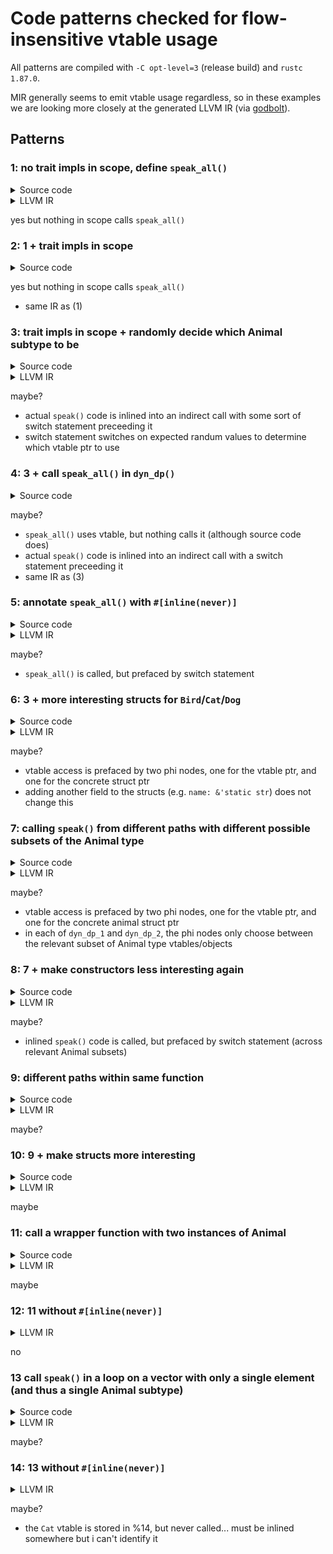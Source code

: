 # Code patterns checked for flow-insensitive vtable usage

All patterns are compiled with `-C opt-level=3` (release build) and `rustc
1.87.0`.

MIR generally seems to emit vtable usage regardless, so in these examples we 
are looking more closely at the generated LLVM IR (via [godbolt](https://godbolt.org/)).


## Patterns

### 1: no trait impls in scope, define `speak_all()`

<details>

<summary>Source code</summary>

```rust
pub trait Animal {
    fn speak(&self);
}

#[unsafe(no_mangle)]
pub fn speak_all(animal: &dyn Animal) {
    animal.speak()
}
```

</details>

<details>

<summary>LLVM IR</summary>

```llvm
define void @speak_all(ptr noundef nonnull align 1 %animal.0, ptr noalias nocapture noundef readonly align 8 dereferenceable(32) %animal.1) unnamed_addr {
start:
  %0 = getelementptr inbounds nuw i8, ptr %animal.1, i64 24
  %1 = load ptr, ptr %0, align 8
  tail call void %1(ptr noundef nonnull align 1 %animal.0)
  ret void
}
```

</details>

yes but nothing in scope calls `speak_all()`

### 2: 1 + trait impls in scope

<details>

<summary>Source code</summary>

```rust
pub trait Animal {
    fn speak(&self);
}

struct Cat {}
struct Dog {}

impl Animal for Cat {
    fn speak(&self) {
		println!("meow");
    }
}

impl Animal for Dog {
    fn speak(&self) {
        println!("woof");
    }
}

#[unsafe(no_mangle)]
pub fn speak_all(animal: &dyn Animal) {
    animal.speak()
}
```

</details>

yes but nothing in scope calls `speak_all()`
- same IR as (1)

### 3: trait impls in scope + randomly decide which Animal subtype to be

<details>

<summary>Source code</summary>

```rust
use rand::Rng;

pub trait Animal {
    fn speak(&self);
}

struct Bird {}
struct Cat {}
struct Dog {}

impl Animal for Bird {
    fn speak(&self) {
        println!("chirp");
    }
}

impl Animal for Cat {
    fn speak(&self) {
        println!("meow");
    }
}

impl Animal for Dog {
    fn speak(&self) {
        println!("woof");
    }
}

fn dyn_dp() {
    let animal: &dyn Animal;

    let num: u32 = rand::rng().random_range(..3);

    if num == 0 {
        animal = &Bird {}
    } else if num == 1 {
        animal = &Cat {}
    } else {
        animal = &Dog {}
    }

    animal.speak();
}

pub fn main() {
    dyn_dp();
}
```

</details>

<details>

<summary>LLVM IR</summary>

```llvm
_ZN7example6dyn_dp17hc25549bf78d82057E.exit:
  %switch.selectcmp.i = icmp eq i64 %result.sroa.0.0.i.i.i.i.i, 1
  %switch.select.i = select i1 %switch.selectcmp.i, ptr @vtable.2, ptr @vtable.3
  %switch.selectcmp1.i = icmp eq i64 %result.sroa.0.0.i.i.i.i.i, 0
  %switch.select2.i = select i1 %switch.selectcmp1.i, ptr @vtable.1, ptr %switch.select.i
  %15 = getelementptr inbounds nuw i8, ptr %switch.select2.i, i64 24
  %16 = load ptr, ptr %15, align 8
  call void %16(ptr noundef nonnull align 1 inttoptr (i64 1 to ptr))
  ret void
}
```

</details>

maybe?
- actual `speak()` code is inlined into an indirect call with some sort of switch statement preceeding it
- switch statement switches on expected randum values to determine which vtable ptr to use

### 4: 3 + call `speak_all()` in `dyn_dp()`

<details>

<summary>Source code</summary>

```rust
use rand::Rng;

pub trait Animal {
    fn speak(&self);
}

struct Bird {}
struct Cat {}
struct Dog {}

impl Animal for Bird {
    fn speak(&self) {
        println!("chirp");
    }
}

impl Animal for Cat {
    fn speak(&self) {
        println!("meow");
    }
}

impl Animal for Dog {
    fn speak(&self) {
        println!("woof");
    }
}

#[unsafe(no_mangle)]
pub fn speak_all(animal: &dyn Animal) {
    animal.speak()
}

fn dyn_dp() {
    let animal: &dyn Animal;

    let num: u32 = rand::rng().random_range(..3);

    if num == 0 {
        animal = &Bird {}
    } else if num == 1 {
        animal = &Cat {}
    } else {
        animal = &Dog {}
    }

    speak_all(animal);
}

pub fn main() {
    dyn_dp();
}
```

</details>

maybe?
- `speak_all()` uses vtable, but nothing calls it (although source code does)
- actual `speak()` code is inlined into an indirect call with a switch statement preceeding it
- same IR as (3)

### 5: annotate `speak_all()` with `#[inline(never)]`

<details>

<summary>Source code</summary>

```rust
use rand::Rng;

pub trait Animal {
    fn speak(&self);
}

struct Bird {}
struct Cat {}
struct Dog {}

impl Animal for Bird {
    fn speak(&self) {
        println!("chirp");
    }
}

impl Animal for Cat {
    fn speak(&self) {
        println!("meow");
    }
}

impl Animal for Dog {
    fn speak(&self) {
        println!("woof");
    }
}

#[unsafe(no_mangle)]
#[inline(never)]
pub fn speak_all(animal: &dyn Animal) {
    animal.speak()
}

fn dyn_dp() {
    let animal: &dyn Animal;

    let num: u32 = rand::rng().random_range(..3);

    if num == 0 {
        animal = &Bird {}
    } else if num == 1 {
        animal = &Cat {}
    } else {
        animal = &Dog {}
    }

    speak_all(animal);
}

pub fn main() {
    dyn_dp();
}
```

</details>

<details>

<summary>LLVM IR</summary>

```llvm
_ZN7example6dyn_dp17hc25549bf78d82057E.exit:
  %switch.selectcmp.i = icmp eq i64 %result.sroa.0.0.i.i.i.i.i, 1
  %switch.select.i = select i1 %switch.selectcmp.i, ptr @vtable.2, ptr @vtable.3
  %switch.selectcmp1.i = icmp eq i64 %result.sroa.0.0.i.i.i.i.i, 0
  %switch.select2.i = select i1 %switch.selectcmp1.i, ptr @vtable.1, ptr %switch.select.i
  call void @speak_all(ptr noundef nonnull align 1 inttoptr (i64 1 to ptr), ptr noalias noundef nonnull readonly align 8 dereferenceable(32) %switch.select2.i)
  ret void
}
```

</details>

maybe?
- `speak_all()` is called, but prefaced by switch statement

### 6: 3 + more interesting structs for `Bird`/`Cat`/`Dog`

<details>

<summary>Source code</summary>

```rust
use rand::Rng;

pub trait Animal {
    fn speak(&self);
}

struct Bird {
    num: u32,
}

struct Cat {
    num: u32,
}

struct Dog {
    num: u32,
}

impl Animal for Bird {
    fn speak(&self) {
        println!("chirp");
    }
}

impl Animal for Cat {
    fn speak(&self) {
        println!("meow");
    }
}

impl Animal for Dog {
    fn speak(&self) {
        println!("woof");
    }
}

fn dyn_dp() {
    let animal: &dyn Animal;
    
    let bird = Bird { num: 0 };
    let cat = Cat { num: 1 };
    let dog = Dog { num: 2 };

    let num: u32 = rand::rng().random_range(..3);

    if num == 0 {
        animal = &bird;
    } else if num == 1 {
        animal = &cat;
    } else {
        animal = &dog;
    }

    animal.speak();
}

pub fn main() {
    dyn_dp();
}
```

</details>

<details>

<summary>LLVM IR</summary>

```llvm
_ZN7example6dyn_dp17hc25549bf78d82057E.exit:
  %animal.sroa.6.0.i = phi ptr [ @vtable.3, %bb7.i ], [ @vtable.2, %bb6.i ], [ @vtable.1, %"_ZN4core3ptr50drop_in_place$LT$rand..rngs..thread..ThreadRng$GT$17hdc0c23f00f5f61f2E.exit9.i" ]
  %animal.sroa.0.0.i = phi ptr [ %dog.i, %bb7.i ], [ %cat.i, %bb6.i ], [ %bird.i, %"_ZN4core3ptr50drop_in_place$LT$rand..rngs..thread..ThreadRng$GT$17hdc0c23f00f5f61f2E.exit9.i" ]
  %15 = getelementptr inbounds nuw i8, ptr %animal.sroa.6.0.i, i64 24
  %16 = load ptr, ptr %15, align 8
  call void %16(ptr noundef nonnull align 1 %animal.sroa.0.0.i)
  ret void
}
```

</details>

maybe?
- vtable access is prefaced by two phi nodes, one for the vtable ptr, and one for the concrete struct ptr
- adding another field to the structs (e.g. `name: &'static str`) does not change this

### 7: calling `speak()` from different paths with different possible subsets of the Animal type

<details>

<summary>Source code</summary>

```rust
use rand::Rng;

pub trait Animal {
    fn speak(&self);
}

struct Bird {
    num: u32,
    name: &'static str,
}

struct Cat {
    num: u32,
    name: &'static str,
}

struct Dog {
    num: u32,
    name: &'static str,
}

struct Elephant {
    num: u32,
    name: &'static str,
}

struct Frog {
    num: u32,
    name: &'static str,
}

impl Animal for Bird {
    fn speak(&self) {
        println!("chirp");
    }
}

impl Animal for Cat {
    fn speak(&self) {
        println!("meow");
    }
}

impl Animal for Dog {
    fn speak(&self) {
        println!("woof");
    }
}

impl Animal for Elephant {
    fn speak(&self) {
        println!("toot");
    }
}

impl Animal for Frog {
    fn speak(&self) {
        println!("ribbit");
    }
}

fn dyn_dp_1() {
    let animal: &dyn Animal;
    
    let bird = Bird { num: 0, name: "betty" };
    let cat = Cat { num: 1, name: "cleo" };
    let dog = Dog { num: 2, name: "danny" };

    let num: u32 = rand::rng().random_range(..3);

    if num == 0 {
        animal = &bird;
    } else if num == 1 {
        animal = &cat;
    } else {
        animal = &dog;
    }

    animal.speak();
}

fn dyn_dp_2() {
    let animal: &dyn Animal;
    
    let cat = Cat { num: 1, name: "cleo" };
    let elephant = Elephant { num: 3, name: "ernie" };
    let frog = Frog { num: 4, name: "freddie" };

    let num: u32 = rand::rng().random_range(..3);

    if num == 0 {
        animal = &cat;
    } else if num == 1 {
        animal = &elephant;
    } else {
        animal = &frog;
    }

    animal.speak();
}

pub fn main() {
    dyn_dp_1();
    dyn_dp_2();
}
```

</details>

<details>

<summary>LLVM IR</summary>

```llvm
_ZN7example8dyn_dp_117hcda5620e0a50a933E.exit:
  %animal.sroa.6.0.i = phi ptr [ @vtable.3, %bb7.i ], [ @vtable.2, %bb6.i ], [ @vtable.1, %"_ZN4core3ptr50drop_in_place$LT$rand..rngs..thread..ThreadRng$GT$17hdc0c23f00f5f61f2E.exit5.i" ]
  %animal.sroa.0.0.i = phi ptr [ %dog.i, %bb7.i ], [ %cat.i, %bb6.i ], [ %bird.i, %"_ZN4core3ptr50drop_in_place$LT$rand..rngs..thread..ThreadRng$GT$17hdc0c23f00f5f61f2E.exit5.i" ]
  %11 = getelementptr inbounds nuw i8, ptr %animal.sroa.6.0.i, i64 24
  %12 = load ptr, ptr %11, align 8
  call void %12(ptr noundef nonnull align 1 %animal.sroa.0.0.i)
...

_ZN7example8dyn_dp_217hacede4ff08c4dd1fE.exit:
  %animal.sroa.6.0.i15 = phi ptr [ @vtable.5, %bb7.i17 ], [ @vtable.4, %bb6.i14 ], [ @vtable.2, %"_ZN4core3ptr50drop_in_place$LT$rand..rngs..thread..ThreadRng$GT$17hdc0c23f00f5f61f2E.exit5.i13" ]
  %animal.sroa.0.0.i16 = phi ptr [ %frog.i, %bb7.i17 ], [ %elephant.i, %bb6.i14 ], [ %cat.i2, %"_ZN4core3ptr50drop_in_place$LT$rand..rngs..thread..ThreadRng$GT$17hdc0c23f00f5f61f2E.exit5.i13" ]
  %24 = getelementptr inbounds nuw i8, ptr %animal.sroa.6.0.i15, i64 24
  %25 = load ptr, ptr %24, align 8
  call void %25(ptr noundef nonnull align 1 %animal.sroa.0.0.i16)
...
```

</details>

maybe?
- vtable access is prefaced by two phi nodes, one for the vtable ptr, and one for the concrete animal struct ptr
- in each of `dyn_dp_1` and `dyn_dp_2`, the phi nodes only choose between the relevant subset of Animal type vtables/objects

### 8: 7 + make constructors less interesting again

<details>

<summary>Source code</summary>

```rust
use rand::Rng;

pub trait Animal {
    fn speak(&self);
}

struct Bird {}

struct Cat {}

struct Dog {}

struct Elephant {}

struct Frog {}

impl Animal for Bird {
    fn speak(&self) {
        println!("chirp");
    }
}

impl Animal for Cat {
    fn speak(&self) {
        println!("meow");
    }
}

impl Animal for Dog {
    fn speak(&self) {
        println!("woof");
    }
}

impl Animal for Elephant {
    fn speak(&self) {
        println!("toot");
    }
}

impl Animal for Frog {
    fn speak(&self) {
        println!("ribbit");
    }
}

fn dyn_dp_1() {
    let animal: &dyn Animal;
    
    let bird = Bird {};
    let cat = Cat {};
    let dog = Dog {};

    let num: u32 = rand::rng().random_range(..3);

    if num == 0 {
        animal = &bird;
    } else if num == 1 {
        animal = &cat;
    } else {
        animal = &dog;
    }

    animal.speak();
}

fn dyn_dp_2() {
    let animal: &dyn Animal;
    
    let cat = Cat {};
    let elephant = Elephant {};
    let frog = Frog {};

    let num: u32 = rand::rng().random_range(..3);

    if num == 0 {
        animal = &cat;
    } else if num == 1 {
        animal = &elephant;
    } else {
        animal = &frog;
    }

    animal.speak();
}

pub fn main() {
    dyn_dp_1();
    dyn_dp_2();
}
```

</details>

<details>

<summary>LLVM IR</summary>

```llvm
_ZN7example8dyn_dp_117hcda5620e0a50a933E.exit:
  %switch.selectcmp.i = icmp eq i32 %num.i, 1
  %switch.select.i = select i1 %switch.selectcmp.i, ptr @vtable.2, ptr @vtable.3
  %switch.selectcmp1.i = icmp eq i32 %num.i, 0
  %switch.select2.i = select i1 %switch.selectcmp1.i, ptr @vtable.1, ptr %switch.select.i
  %5 = getelementptr inbounds nuw i8, ptr %switch.select2.i, i64 24
  %6 = load ptr, ptr %5, align 8
  call void %6(ptr noundef nonnull align 1 %_4.i1)
...

_ZN7example8dyn_dp_217hacede4ff08c4dd1fE.exit:
  %switch.selectcmp.i13 = icmp eq i32 %num.i3, 1
  %switch.select.i14 = select i1 %switch.selectcmp.i13, ptr @vtable.4, ptr @vtable.5
  %switch.selectcmp1.i15 = icmp eq i32 %num.i3, 0
  %switch.select2.i16 = select i1 %switch.selectcmp1.i15, ptr @vtable.2, ptr %switch.select.i14
  %12 = getelementptr inbounds nuw i8, ptr %switch.select2.i16, i64 24
  %13 = load ptr, ptr %12, align 8
  call void %13(ptr noundef nonnull align 1 %_4.i1)
```

</details>

maybe?
- inlined `speak()` code is called, but prefaced by switch statement (across relevant Animal subsets)

### 9: different paths within same function

<details>

<summary>Source code</summary>

```rust
use rand::Rng;

pub trait Animal {
    fn speak(&self);
}

struct Bird {}
struct Cat {}
struct Dog {}
struct Elephant {}
struct Frog {}

impl Animal for Bird {
    fn speak(&self) {
        println!("chirp");
    }
}

impl Animal for Cat {
    fn speak(&self) {
        println!("meow");
    }
}

impl Animal for Dog {
    fn speak(&self) {
        println!("woof");
    }
}

impl Animal for Elephant {
    fn speak(&self) {
        println!("toot");
    }
}

impl Animal for Frog {
    fn speak(&self) {
        println!("ribbit");
    }
}

fn dyn_dp_3() {
    let animal: &dyn Animal;

    let num: u32 = rand::rng().random_range(..2);

    if num == 0 {
        let num2: u32 = rand::rng().random_range(..3);

        if num2 == 0 {
            animal = &Bird {}
        } else if num2 == 1 {
            animal = &Cat {}
        } else {
            animal = &Dog {}
        }

        animal.speak();
    } else {
        let num2: u32 = rand::rng().random_range(..3);

        if num2 == 0 {
            animal = &Cat {}
        } else if num2 == 1 {
            animal = &Elephant {}
        } else {
            animal = &Frog {}
        }

        animal.speak();
    }
}

pub fn main() {
    dyn_dp_3();
}
```

</details>

<details>

<summary>LLVM IR</summary>

```llvm
"_ZN4core3ptr50drop_in_place$LT$rand..rngs..thread..ThreadRng$GT$17hdc0c23f00f5f61f2E.exit38.i":
  call void @llvm.lifetime.end.p0(i64 8, ptr nonnull %_12.i)
  %switch.selectcmp8.i = icmp eq i32 %num23.i, 1
  %switch.select9.i = select i1 %switch.selectcmp8.i, ptr @vtable.4, ptr @vtable.5
  %switch.selectcmp10.i = icmp eq i32 %num23.i, 0
  %switch.select11.i = select i1 %switch.selectcmp10.i, ptr @vtable.2, ptr %switch.select9.i
  br label %_ZN7example8dyn_dp_317h17329e8a324ba3dbE.exit

_ZN7example8dyn_dp_317h17329e8a324ba3dbE.exit:
  %switch.select11.sink.i = phi ptr [ %switch.select11.i, %"_ZN4core3ptr50drop_in_place$LT$rand..rngs..thread..ThreadRng$GT$17hdc0c23f00f5f61f2E.exit38.i" ], [ %switch.select7.i, %"_ZN4core3ptr50drop_in_place$LT$rand..rngs..thread..ThreadRng$GT$17hdc0c23f00f5f61f2E.exit27.i" ]
  %14 = getelementptr inbounds nuw i8, ptr %switch.select11.sink.i, i64 24
  %15 = load ptr, ptr %14, align 8
  call void %15(ptr noundef nonnull align 1 inttoptr (i64 1 to ptr))
  ret void
}
```

</details>

maybe?

### 10: 9 + make structs more interesting

<details>

<summary>Source code</summary>

```rust
use rand::Rng;

pub trait Animal {
    fn speak(&self);
}

struct Bird {
    num: u32,
}

struct Cat {
    num: u32,
}

struct Dog {
    num: u32,
}

struct Elephant {
    num: u32,
}

struct Frog {
    num: u32,
}

impl Animal for Bird {
    fn speak(&self) {
        println!("chirp");
    }
}

impl Animal for Cat {
    fn speak(&self) {
        println!("meow");
    }
}

impl Animal for Dog {
    fn speak(&self) {
        println!("woof");
    }
}

impl Animal for Elephant {
    fn speak(&self) {
        println!("toot");
    }
}

impl Animal for Frog {
    fn speak(&self) {
        println!("ribbit");
    }
}

fn dyn_dp_3() {
    let animal: &dyn Animal;

    let bird = Bird { num: 0 };
    let cat = Cat { num: 1 };
    let dog = Dog { num: 2 };
    let elephant = Elephant { num: 3 };
    let frog = Frog { num: 4 };

    let num: u32 = rand::rng().random_range(..2);

    if num == 0 {
        let num2: u32 = rand::rng().random_range(..3);

        if num2 == 0 {
            animal = &bird;
        } else if num2 == 1 {
            animal = &cat;
        } else {
            animal = &dog;
        }

        animal.speak();
    } else {
        let num2: u32 = rand::rng().random_range(..3);

        if num2 == 0 {
            animal = &cat;
        } else if num2 == 1 {
            animal = &elephant;
        } else {
            animal = &frog;
        }

        animal.speak();
    }
}

pub fn main() {
    dyn_dp_3();
}
```

</details>

<details>

<summary>LLVM IR</summary>

```llvm
"_ZN4core3ptr50drop_in_place$LT$rand..rngs..thread..ThreadRng$GT$17hdc0c23f00f5f61f2E.exit32.i":
  call void @llvm.lifetime.end.p0(i64 8, ptr nonnull %_20.i)
  switch i32 %num23.i, label %bb22.i [
    i32 0, label %_ZN7example8dyn_dp_317h17329e8a324ba3dbE.exit
    i32 1, label %bb21.i
  ]

bb21.i:
  br label %_ZN7example8dyn_dp_317h17329e8a324ba3dbE.exit

bb22.i:
  br label %_ZN7example8dyn_dp_317h17329e8a324ba3dbE.exit

_ZN7example8dyn_dp_317h17329e8a324ba3dbE.exit:
  %animal.sroa.10.1.sink.i = phi ptr [ @vtable.5, %bb22.i ], [ @vtable.4, %bb21.i ], [ @vtable.2, %"_ZN4core3ptr50drop_in_place$LT$rand..rngs..thread..ThreadRng$GT$17hdc0c23f00f5f61f2E.exit32.i" ], [ @vtable.3, %bb11.i ], [ @vtable.2, %bb10.i ], [ @vtable.1, %"_ZN4core3ptr50drop_in_place$LT$rand..rngs..thread..ThreadRng$GT$17hdc0c23f00f5f61f2E.exit21.i" ]
  %animal.sroa.0.1.sink.i = phi ptr [ %frog.i, %bb22.i ], [ %elephant.i, %bb21.i ], [ %cat.i, %"_ZN4core3ptr50drop_in_place$LT$rand..rngs..thread..ThreadRng$GT$17hdc0c23f00f5f61f2E.exit32.i" ], [ %dog.i, %bb11.i ], [ %cat.i, %bb10.i ], [ %bird.i, %"_ZN4core3ptr50drop_in_place$LT$rand..rngs..thread..ThreadRng$GT$17hdc0c23f00f5f61f2E.exit21.i" ]
  %14 = getelementptr inbounds nuw i8, ptr %animal.sroa.10.1.sink.i, i64 24
  %15 = load ptr, ptr %14, align 8
  call void %15(ptr noundef nonnull align 1 %animal.sroa.0.1.sink.i)
  call void @llvm.lifetime.end.p0(i64 4, ptr nonnull %frog.i)
  call void @llvm.lifetime.end.p0(i64 4, ptr nonnull %elephant.i)
  call void @llvm.lifetime.end.p0(i64 4, ptr nonnull %dog.i)
  call void @llvm.lifetime.end.p0(i64 4, ptr nonnull %cat.i)
  call void @llvm.lifetime.end.p0(i64 4, ptr nonnull %bird.i)
  ret void
}
```

</details>

maybe

### 11: call a wrapper function with two instances of Animal

<details>

<summary>Source code</summary>

```rust
trait Animal {
    fn speak(&self);
}

struct Cat;
struct Dog;

impl Animal for Cat {
    #[inline(never)]
    fn speak(&self) {
        println!("Cat");
    }
}

impl Animal for Dog {
    fn speak(&self) {
        println!("Dog");
    }
}

#[inline(never)]
#[unsafe(no_mangle)]
fn foo(xs: &dyn Animal) {
    xs.speak();
}

pub fn main() {
    let xs: &dyn Animal = &Cat;
    foo(xs);
    let xs: &dyn Animal = &Dog;
    foo(xs);
}
```

</details>

<details>

<summary>LLVM IR</summary>

```llvm
define void @foo(ptr noundef nonnull align 1 %xs.0, ptr noalias nocapture noundef readonly align 8 dereferenceable(32) %xs.1) unnamed_addr {
start:
  %0 = getelementptr inbounds nuw i8, ptr %xs.1, i64 24
  %1 = load ptr, ptr %0, align 8
  tail call void %1(ptr noundef nonnull align 1 %xs.0)
  ret void
}

define void @example::main::hf505c5b3ca9f4d81() unnamed_addr {
start:
  tail call void @foo(ptr noundef nonnull align 1 inttoptr (i64 1 to ptr), ptr noalias noundef nonnull readonly align 8 dereferenceable(32) @vtable.0)
  tail call void @foo(ptr noundef nonnull align 1 inttoptr (i64 1 to ptr), ptr noalias noundef nonnull readonly align 8 dereferenceable(32) @vtable.1)
  ret void
}
```

</details>

maybe

### 12: 11 without `#[inline(never)]`

<details>

<summary>LLVM IR</summary>

```llvm
define void @example::main::hf505c5b3ca9f4d81() unnamed_addr {
start:
  %_3.i = alloca [48 x i8], align 8
  tail call void @"<example::Cat as example::Animal>::speak::h0a516f4740d196fb"(ptr nonnull align 1 poison)
  call void @llvm.lifetime.start.p0(i64 48, ptr nonnull %_3.i)
  store ptr @alloc_544006a9c9003b2f7edd4d917a4edbaf, ptr %_3.i, align 8
  %0 = getelementptr inbounds nuw i8, ptr %_3.i, i64 8
  store i64 1, ptr %0, align 8
  %1 = getelementptr inbounds nuw i8, ptr %_3.i, i64 32
  store ptr null, ptr %1, align 8
  %2 = getelementptr inbounds nuw i8, ptr %_3.i, i64 16
  store ptr inttoptr (i64 8 to ptr), ptr %2, align 8
  %3 = getelementptr inbounds nuw i8, ptr %_3.i, i64 24
  store i64 0, ptr %3, align 8
  call void @std::io::stdio::_print::h83d703bcf3ee60d9(ptr noalias nocapture noundef nonnull align 8 dereferenceable(48) %_3.i)
  call void @llvm.lifetime.end.p0(i64 48, ptr nonnull %_3.i)
  ret void
}
```

</details>

no

### 13 call `speak()` in a loop on a vector with only a single element (and thus a single Animal subtype)

<details>

<summary>Source code</summary>

```rust
use std::sync::Mutex;

#[unsafe(no_mangle)]
static my_vec: Mutex<Vec<Box<dyn Animal>>> = Mutex::new(vec![]);

trait Animal: Sync + Send {
    fn speak(&self);
}

struct Cat;

impl Animal for Cat {
    fn speak(&self) {
        println!("Cat");
    }
}

struct Dog;

impl Animal for Dog {
    fn speak(&self) {
        println!("Dog");
    }
}

#[inline(never)]
#[unsafe(no_mangle)]
fn foo(xs: &[Box<dyn Animal>]) {
    for x in xs { x.speak() }
}

pub fn main() {
    my_vec.lock().unwrap().insert(0, Box::new(Cat));
    foo(&my_vec.lock().unwrap());
}
```

</details>

<details>

<summary>LLVM IR</summary>

```llvm
define void @foo(ptr noalias noundef nonnull readonly align 8 %xs.0, i64 noundef %xs.1) unnamed_addr {
start:
  %_15 = getelementptr inbounds nuw %"alloc::boxed::Box<dyn Animal>", ptr %xs.0, i64 %xs.1
  %_236 = icmp eq i64 %xs.1, 0
  br i1 %_236, label %bb3, label %bb4

bb4:
  %iter.sroa.0.07 = phi ptr [ %_33, %bb4 ], [ %xs.0, %start ]
  %_33 = getelementptr inbounds nuw i8, ptr %iter.sroa.0.07, i64 16
  %_9.0 = load ptr, ptr %iter.sroa.0.07, align 8
  %0 = getelementptr inbounds nuw i8, ptr %iter.sroa.0.07, i64 8
  %_9.1 = load ptr, ptr %0, align 8
  %1 = getelementptr inbounds nuw i8, ptr %_9.1, i64 24
  %2 = load ptr, ptr %1, align 8
  tail call void %2(ptr noundef nonnull align 1 %_9.0)
  %_23 = icmp eq ptr %_33, %_15
  br i1 %_23, label %bb3, label %bb4

bb3:
  ret void
}

...

"_ZN4core6result19Result$LT$T$C$E$GT$6unwrap17hb77972f0c771ab29E.exit":
  %_21 = load ptr, ptr getelementptr inbounds nuw (i8, ptr @my_vec, i64 16), align 8
  %len = load i64, ptr getelementptr inbounds nuw (i8, ptr @my_vec, i64 24), align 8
  invoke void @foo(ptr noalias noundef nonnull readonly align 8 %_21, i64 noundef %len)
          to label %bb8 unwind label %cleanup3
```

</details>

maybe?

### 14: 13 without `#[inline(never)]`

<details>

<summary>LLVM IR</summary>

```llvm
  %len.i = load i64, ptr getelementptr inbounds nuw (i8, ptr @my_vec, i64 24), align 8
...

bb6.i:
  %_25.i = load ptr, ptr getelementptr inbounds nuw (i8, ptr @my_vec, i64 16), align 8
  %_14.not.i = icmp eq i64 %len.i, 0
  br i1 %_14.not.i, label %bb4, label %bb7.i

bb7.i:
  %dst.i = getelementptr inbounds nuw i8, ptr %_25.i, i64 16
  %12 = shl nuw nsw i64 %len.i, 4
  tail call void @llvm.memmove.p0.p0.i64(ptr nonnull align 8 %dst.i, ptr nonnull align 8 %_25.i, i64 %12, i1 false)
  br label %bb4

bb4:
  store ptr inttoptr (i64 1 to ptr), ptr %_25.i, align 8
  %14 = getelementptr inbounds nuw i8, ptr %_25.i, i64 8
  store ptr @vtable.1, ptr %14, align 8
  %new_len.i = add nuw nsw i64 %len.i, 1
  store i64 %new_len.i, ptr getelementptr inbounds nuw (i8, ptr @my_vec, i64 24), align 8
  br i1 %t.1.i8, label %_ZN3std4sync6poison4Flag4done17h10a53d883c6fda20E.exit.i.i, label %bb1.i.i.i
```

</details>

maybe?
- the `Cat` vtable is stored in %14, but never called... must be inlined somewhere but i can't identify it


